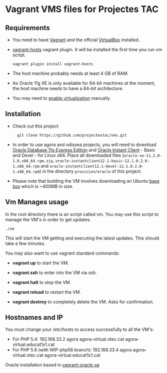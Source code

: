 # Vagrant VMS files for Projectes TAC

## Requirements


* You need to have [Vagrant] and the official [VirtualBox] installed.
* [vagrant-hosts] vagrant plugin. It will be installed the first time you run vm script.

    `vagrant plugin install vagrant-hosts`
    
* The host machine probably needs at least 4 GB of RAM.
* As Oracle 11g XE is only available for 64-bit machines at the moment, the host machine needs to
  have a 64-bit architecture.
* You may need to [enable virtualization] manually.

## Installation

* Check out this project:

        git clone https://github.com/projectestac/vms.git

* In order to use agora and odissea projects, you will need to download [Oracle Database 11g Express Edition] and [Oracle Instant Client] - Basic and Devel - for Linux x64.
  Place all downloaded files (`oracle-xe-11.2.0-1.0.x86_64.rpm.zip`, `oracle-instantclient12.1-basic-12.1.0.2.0-1.x86_64.rpm` and `oracle-instantclient12.1-devel-12.1.0.2.0-1.x86_64.rpm`)
  in the directory `provision/oracle` of this project.

* Please note that building the VM involves downloading an Ubuntu
  [base box](http://docs.vagrantup.com/v2/boxes.html) which is ~400MB in size.

## Vm Manages usage

In the root directory there is an script called vm. You may use this script to manage the VM's in order to get updates.

`./vm`

This will start the VM getting and executing the latest updates. This should take a few minutes.

You may also want to use vagrant standard commands:

* **vagrant up** to start the VM.

* **vagrant ssh** to enter into the VM via ssh.

* **vagrant halt** to stop the VM.

* **vagrant reload** to restart the VM.

* **vagrant destroy** to completely delete the VM. Asks for confirmation.

## Hostnames and IP

You must change your /etc/hosts to access successfully to all the VM's:

 * For PHP 5.4:
 192.168.33.2 agora agora-virtual.xtec.cat agora-virtual.educat1x1.cat
 * For PHP 5.6 (with WIP-php56 branch):
 192.168.33.4 agora agora-virtual.xtec.cat agora-virtual.educat1x1.cat


Oracle installation based in [vagrant-oracle-xe]

[Vagrant]: http://www.vagrantup.com/

[VirtualBox]: https://www.virtualbox.org/

[Oracle Database 11g Express Edition]: http://www.oracle.com/technetwork/database/database-technologies/express-edition/downloads/index.html

[Oracle Instant Client]: http://www.oracle.com/technetwork/topics/linuxx86-64soft-092277.html

[Oracle Database 11g EE Documentation]: http://docs.oracle.com/cd/E17781_01/index.htm

[vagrant-oracle-xe]: https://github.com/codescape/vagrant-oracle-xe

[vbguest]: https://github.com/dotless-de/vagrant-vbguest

[enable virtualization]: http://www.sysprobs.com/disable-enable-virtualization-technology-bios

[vagrant-hosts]: https://github.com/adrienthebo/vagrant-hosts
